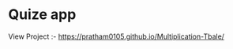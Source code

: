# Quize app

View Project :- https://pratham0105.github.io/Multiplication-Tbale/























